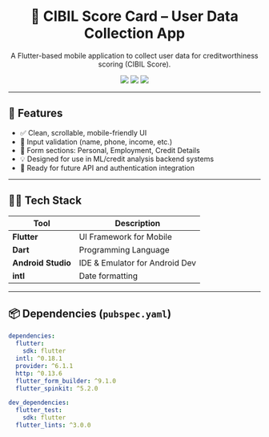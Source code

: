 <h1 align="center">📱 CIBIL Score Card – User Data Collection App</h1>

<p align="center">
  A Flutter-based mobile application to collect user data for creditworthiness scoring (CIBIL Score).
</p>

<p align="center">
  <img src="https://img.shields.io/badge/Flutter-3.10%2B-blue?logo=flutter" />
  <img src="https://img.shields.io/badge/Android%20Studio-Arctic%20Fox%2B-green?logo=android" />
  <img src="https://img.shields.io/badge/Platform-Android%20%7C%20iOS-orange?logo=mobile" />
</p>

---

## 🚀 Features

- ✅ Clean, scrollable, mobile-friendly UI
- 🧾 Input validation (name, phone, income, etc.)
- 🏦 Form sections: Personal, Employment, Credit Details
- 💡 Designed for use in ML/credit analysis backend systems
- 🔐 Ready for future API and authentication integration

---

## 🧑‍💻 Tech Stack

| Tool            | Description                       |
|----------------|-----------------------------------|
| **Flutter**     | UI Framework for Mobile           |
| **Dart**        | Programming Language              |
| **Android Studio** | IDE & Emulator for Android Dev  |
| **intl**        | Date formatting                   |


---

## 📦 Dependencies (`pubspec.yaml`)

```yaml
dependencies:
  flutter:
    sdk: flutter
  intl: ^0.18.1
  provider: ^6.1.1
  http: ^0.13.6
  flutter_form_builder: ^9.1.0
  flutter_spinkit: ^5.2.0

dev_dependencies:
  flutter_test:
    sdk: flutter
  flutter_lints: ^3.0.0
